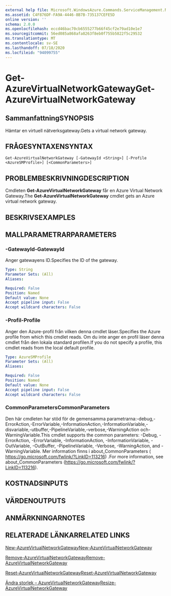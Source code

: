 ```yaml
---
external help file: Microsoft.WindowsAzure.Commands.ServiceManagement.Network.dll-Help.xml
ms.assetid: C4F876DF-FA9A-4446-8B7B-735137CEFE5D
online version: ''
schema: 2.0.0
ms.openlocfilehash: eccd46bac70cb6555277b66f45cf2e79ad10e1e7
ms.sourcegitcommit: 56ed085a868afa8263f8eb0f755b5822f5c29532
ms.translationtype: MT
ms.contentlocale: sv-SE
ms.lasthandoff: 07/18/2020
ms.locfileid: "94099755"
---
```

# <span data-ttu-id="b1f42-101">Get-AzureVirtualNetworkGateway</span><span class="sxs-lookup"><span data-stu-id="b1f42-101">Get-AzureVirtualNetworkGateway</span></span>

## <span data-ttu-id="b1f42-102">Sammanfattning</span><span class="sxs-lookup"><span data-stu-id="b1f42-102">SYNOPSIS</span></span>
<span data-ttu-id="b1f42-103">Hämtar en virtuell nätverksgateway.</span><span class="sxs-lookup"><span data-stu-id="b1f42-103">Gets a virtual network gateway.</span></span>

## <span data-ttu-id="b1f42-104">FRÅGESYNTAXEN</span><span class="sxs-lookup"><span data-stu-id="b1f42-104">SYNTAX</span></span>

```
Get-AzureVirtualNetworkGateway [-GatewayId <String>] [-Profile <AzureSMProfile>] [<CommonParameters>]
```

## <span data-ttu-id="b1f42-105">PROBLEMBESKRIVNING</span><span class="sxs-lookup"><span data-stu-id="b1f42-105">DESCRIPTION</span></span>
<span data-ttu-id="b1f42-106">Cmdleten **Get-AzureVirtualNetworkGateway** får en Azure Virtual Network Gateway.</span><span class="sxs-lookup"><span data-stu-id="b1f42-106">The **Get-AzureVirtualNetworkGateway** cmdlet gets an Azure virtual network gateway.</span></span>

## <span data-ttu-id="b1f42-107">BESKRIVS</span><span class="sxs-lookup"><span data-stu-id="b1f42-107">EXAMPLES</span></span>

## <span data-ttu-id="b1f42-108">MALLPARAMETRAR</span><span class="sxs-lookup"><span data-stu-id="b1f42-108">PARAMETERS</span></span>

### <span data-ttu-id="b1f42-109">-GatewayId</span><span class="sxs-lookup"><span data-stu-id="b1f42-109">-GatewayId</span></span>
<span data-ttu-id="b1f42-110">Anger gatewayens ID.</span><span class="sxs-lookup"><span data-stu-id="b1f42-110">Specifies the ID of the gateway.</span></span>

```yaml
Type: String
Parameter Sets: (All)
Aliases: 

Required: False
Position: Named
Default value: None
Accept pipeline input: False
Accept wildcard characters: False
```

### <span data-ttu-id="b1f42-111">-Profil</span><span class="sxs-lookup"><span data-stu-id="b1f42-111">-Profile</span></span>
<span data-ttu-id="b1f42-112">Anger den Azure-profil från vilken denna cmdlet läser.</span><span class="sxs-lookup"><span data-stu-id="b1f42-112">Specifies the Azure profile from which this cmdlet reads.</span></span> <span data-ttu-id="b1f42-113">Om du inte anger en profil läser denna cmdlet från den lokala standard profilen.</span><span class="sxs-lookup"><span data-stu-id="b1f42-113">If you do not specify a profile, this cmdlet reads from the local default profile.</span></span>

```yaml
Type: AzureSMProfile
Parameter Sets: (All)
Aliases: 

Required: False
Position: Named
Default value: None
Accept pipeline input: False
Accept wildcard characters: False
```

### <span data-ttu-id="b1f42-114">CommonParameters</span><span class="sxs-lookup"><span data-stu-id="b1f42-114">CommonParameters</span></span>
<span data-ttu-id="b1f42-115">Den här cmdleten har stöd för de gemensamma parametrarna:-debug,-ErrorAction,-ErrorVariable,-InformationAction,-InformationVariable,-disvariable,-utbuffer,-PipelineVariable,-verbose,-WarningAction och-WarningVariable.</span><span class="sxs-lookup"><span data-stu-id="b1f42-115">This cmdlet supports the common parameters: -Debug, -ErrorAction, -ErrorVariable, -InformationAction, -InformationVariable, -OutVariable, -OutBuffer, -PipelineVariable, -Verbose, -WarningAction, and -WarningVariable.</span></span> <span data-ttu-id="b1f42-116">Mer information finns i about_CommonParameters ( https://go.microsoft.com/fwlink/?LinkID=113216) .</span><span class="sxs-lookup"><span data-stu-id="b1f42-116">For more information, see about_CommonParameters (https://go.microsoft.com/fwlink/?LinkID=113216).</span></span>

## <span data-ttu-id="b1f42-117">KOSTNADS</span><span class="sxs-lookup"><span data-stu-id="b1f42-117">INPUTS</span></span>

## <span data-ttu-id="b1f42-118">VÄRDEN</span><span class="sxs-lookup"><span data-stu-id="b1f42-118">OUTPUTS</span></span>

## <span data-ttu-id="b1f42-119">ANMÄRKNINGAR</span><span class="sxs-lookup"><span data-stu-id="b1f42-119">NOTES</span></span>

## <span data-ttu-id="b1f42-120">RELATERADE LÄNKAR</span><span class="sxs-lookup"><span data-stu-id="b1f42-120">RELATED LINKS</span></span>

[<span data-ttu-id="b1f42-121">New-AzureVirtualNetworkGateway</span><span class="sxs-lookup"><span data-stu-id="b1f42-121">New-AzureVirtualNetworkGateway</span></span>](./New-AzureVirtualNetworkGateway.md)

[<span data-ttu-id="b1f42-122">Remove-AzureVirtualNetworkGateway</span><span class="sxs-lookup"><span data-stu-id="b1f42-122">Remove-AzureVirtualNetworkGateway</span></span>](./Remove-AzureVirtualNetworkGateway.md)

[<span data-ttu-id="b1f42-123">Reset-AzureVirtualNetworkGateway</span><span class="sxs-lookup"><span data-stu-id="b1f42-123">Reset-AzureVirtualNetworkGateway</span></span>](./Reset-AzureVirtualNetworkGateway.md)

[<span data-ttu-id="b1f42-124">Ändra storlek – AzureVirtualNetworkGateway</span><span class="sxs-lookup"><span data-stu-id="b1f42-124">Resize-AzureVirtualNetworkGateway</span></span>](./Resize-AzureVirtualNetworkGateway.md)


